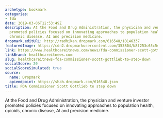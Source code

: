 ```yaml
---
archetype: bookmark
categories:
- fda
date: 2019-03-06T12:53:49Z
description: At the Food and Drug Administration, the physician and venture investor
  promoted policies focused on innovating approaches to population health, opioids,
  chronic disease, AI and precision medicine.
dropmark.editURL: http://radhikan.dropmark.com/616548/18146337
featuredImage: https://cdn2.dropmarkusercontent.com/353804/b8f253c65c5c8a0d75ffa60518d1dab5c016f0962c40e4598b08bc2567e1d8c5/thumbnail/Gottlieb-HITN.png?Expires=1557430063&Signature=I17IojuS1Qqa4eUws2EzxQUsVs1tsiod9a~vJfpQimRCPePTIBSLHl-EHs30PC3ZcGhO6U9SqoeIxhz5pM8yaLmWRQPTGg9zXKMkS4QlgsU-0DNChLUj9nU73Rqh0xIbqX9FnYsW7jh5BK0SwiSpu4AznuHMrwHawSk1ti5Izyq3MulA3EVLimwXmmn2M2ji65n0Gesga4wlZGq2l9K9ub5ZtpQ8J6CjB5CJMi5kWenw5~kx94Ql0~RRwWeYBZVIEiwmE-rpMOfdt8QZCq4-bvhkfsx4LYoYc1ab1wYB-116Z2EbWyUAhIn7TKhNjN0Xp1yIUljJuSoArok31G12xQ__&Key-Pair-Id=APKAITQYWVEN757ZA4KQ
link: https://www.healthcareitnews.com/news/fda-commissioner-scott-gottlieb-step-down
linkBrand: healthcareitnews.com
slug: healthcareitnews-fda-commissioner-scott-gottlieb-to-step-down
socialScore: 20
socialScoreSimulated: true
source:
  name: Dropmark
  apiendpoint: https://shah.dropmark.com/616548.json
title: FDA Commissioner Scott Gottlieb to step down
---
```

At the Food and Drug Administration, the physician and venture investor promoted policies focused on innovating approaches to population health, opioids, chronic disease, AI and precision medicine.